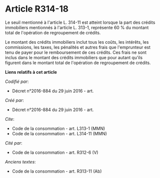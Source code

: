 # Article R314-18

Le seuil mentionné à l'article L. 314-11 est atteint lorsque la part des crédits immobiliers mentionnés à l'article L. 313-1,
représente 60 % du montant total de l'opération de regroupement de crédits. 

Le montant des crédits immobiliers inclut tous les coûts, les intérêts, les commissions, les taxes, les pénalités et autres
frais que l'emprunteur est tenu de payer pour le remboursement de ces crédits. Ces frais ne sont inclus dans le montant des
crédits immobiliers que pour autant qu'ils figurent dans le montant total de l'opération de regroupement de crédits.

**Liens relatifs à cet article**

_Codifié par_:

  - Décret n°2016-884 du 29 juin 2016 - art.

_Créé par_:

  - Décret n°2016-884 du 29 juin 2016 - art.

_Cite_:

  - Code de la consommation - art. L313-1 (MMN)
  - Code de la consommation - art. L314-11 (MMN)

_Cité par_:

  - Code de la consommation - art. R312-6 (V)

_Anciens textes_:

  - Code de la consommation - art. R313-11 (Ab)
